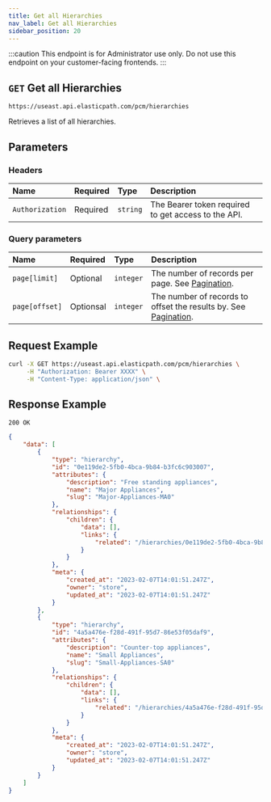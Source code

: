 ```yaml
---
title: Get all Hierarchies
nav_label: Get all Hierarchies
sidebar_position: 20
---
```


:::caution
This endpoint is for Administrator use only. Do not use this endpoint on your customer-facing frontends.
:::

## `GET` Get all Hierarchies

```http
https://useast.api.elasticpath.com/pcm/hierarchies
```

Retrieves a list of all hierarchies.

## Parameters

### Headers

| Name | Required | Type | Description |
| :--- | :--- | :--- | :--- |
| `Authorization` | Required | `string` | The Bearer token required to get access to the API. |

### Query parameters

| Name           | Required | Type      | Description                                                                                                                                                                                                                                                                                                 |
|:---------------|:---------|:----------|:------------------------------------------------------------------------------------------------------------------------------------------------------------------------------------------------------------------------------------------------------------------------------------------------------------|
| `page[limit]`  | Optional | `integer` | The number of records per page. See [Pagination](/guides/Getting%20Started/api-overview/pagination).                                                                                                                                                                                                                                                                            |
| `page[offset]` | Optionsal | `integer` | The number of records to offset the results by. See [Pagination](/guides/Getting%20Started/api-overview/pagination).                                                                                                                                                                                                                                                            |


## Request Example

```bash
curl -X GET https://useast.api.elasticpath.com/pcm/hierarchies \
     -H "Authorization: Bearer XXXX" \
     -H "Content-Type: application/json" \
```

## Response Example

`200 OK`

```json
{
    "data": [
        {
            "type": "hierarchy",
            "id": "0e119de2-5fb0-4bca-9b84-b3fc6c903007",
            "attributes": {
                "description": "Free standing appliances",
                "name": "Major Appliances",
                "slug": "Major-Appliances-MA0"
            },
            "relationships": {
                "children": {
                    "data": [],
                    "links": {
                        "related": "/hierarchies/0e119de2-5fb0-4bca-9b84-b3fc6c903007/children"
                    }
                }
            },
            "meta": {
                "created_at": "2023-02-07T14:01:51.247Z",
                "owner": "store",
                "updated_at": "2023-02-07T14:01:51.247Z"
            }
        },
        {
            "type": "hierarchy",
            "id": "4a5a476e-f28d-491f-95d7-86e53f05daf9",
            "attributes": {
                "description": "Counter-top appliances",
                "name": "Small Appliances",
                "slug": "Small-Appliances-SA0"
            },
            "relationships": {
                "children": {
                    "data": [],
                    "links": {
                        "related": "/hierarchies/4a5a476e-f28d-491f-95d7-86e53f05daf9/children"
                    }
                }
            },
            "meta": {
                "created_at": "2023-02-07T14:01:51.247Z",
                "owner": "store",
                "updated_at": "2023-02-07T14:01:51.247Z"
            }
        }
    ]
}
```
